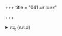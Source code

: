 +++
title = "041 ಏಕೆ ನಾಚಿಕೆ"

+++

<details><summary>ಗದ್ಯ (ಕ.ಗ.ಪ) </summary>

41. "ಏಕೆ ನಾಚಿಕೆ ? ಧರ್ಮಹಾನಿ, ವ್ಯಾಕುಲತೆ ಇನ್ನೇಕೆ ? ವೈದಿಕವು, ಲೌಕಿಕವು ಏನು ಮಾಡುತ್ತವೆ ? ಜೀವಿಗಳ ಹಾನಿಗೆ ಕುಲವುಂಟೇ ? ಇನ್ನು ನಮಗೆ ಭಯವೇಕೆ ? ಆಯುಧವನ್ನು ಬಿಟ್ಟವರನ್ನು, ಹೆಂಗಸರನ್ನು ತಾನು ಸೋಕಿದರೆ  ಮುರಹರನ ಪಾದಗಳ ಮೇಲಾಣೆ" ಎಂದು ಅಮಳಾಸ್ತ್ರ ಹೇಳಿತು.
</details>
